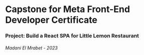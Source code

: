 # Capstone for Meta Front-End Developer Certificate
### Project: Build a React SPA for Little Lemon Restaurant
###### Madani El Mrabet - 2023
